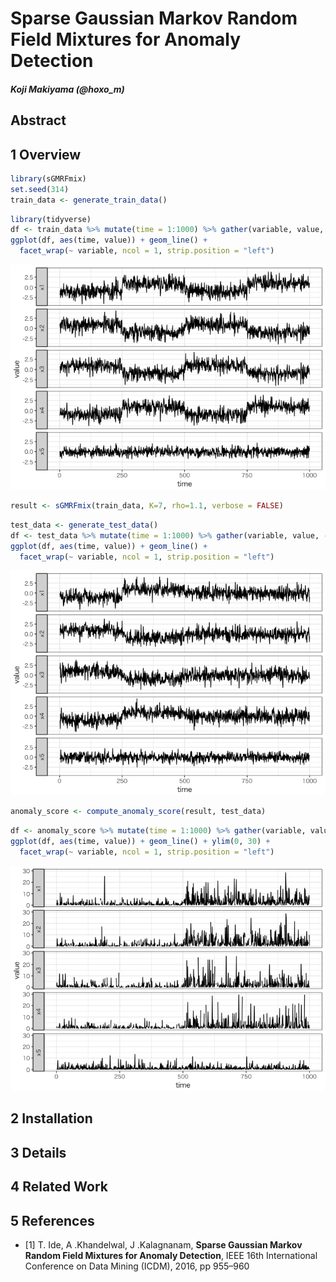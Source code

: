 <!-- README.md is generated from README.Rmd. Please edit that file -->
Sparse Gaussian Markov Random Field Mixtures for Anomaly Detection
==================================================================

#### *Koji Makiyama (@hoxo\_m)*

Abstract
--------

1 Overview
----------

``` r
library(sGMRFmix)
set.seed(314)
train_data <- generate_train_data()
```

``` r
library(tidyverse)
df <- train_data %>% mutate(time = 1:1000) %>% gather(variable, value, -time)
ggplot(df, aes(time, value)) + geom_line() + 
  facet_wrap(~ variable, ncol = 1, strip.position = "left")
```

![](README-images/unnamed-chunk-3-1.png)

``` r
result <- sGMRFmix(train_data, K=7, rho=1.1, verbose = FALSE)
```

``` r
test_data <- generate_test_data()
df <- test_data %>% mutate(time = 1:1000) %>% gather(variable, value, -time)
ggplot(df, aes(time, value)) + geom_line() + 
  facet_wrap(~ variable, ncol = 1, strip.position = "left")
```

![](README-images/unnamed-chunk-5-1.png)

``` r
anomaly_score <- compute_anomaly_score(result, test_data)
```

``` r
df <- anomaly_score %>% mutate(time = 1:1000) %>% gather(variable, value, -time)
ggplot(df, aes(time, value)) + geom_line() + ylim(0, 30) +
  facet_wrap(~ variable, ncol = 1, strip.position = "left")
```

![](README-images/unnamed-chunk-7-1.png)

2 Installation
--------------

3 Details
---------

4 Related Work
--------------

5 References
------------

-   \[1\] T. Ide, A .Khandelwal, J .Kalagnanam, **Sparse Gaussian Markov
    Random Field Mixtures for Anomaly Detection**, IEEE 16th
    International Conference on Data Mining (ICDM), 2016, pp 955–960
